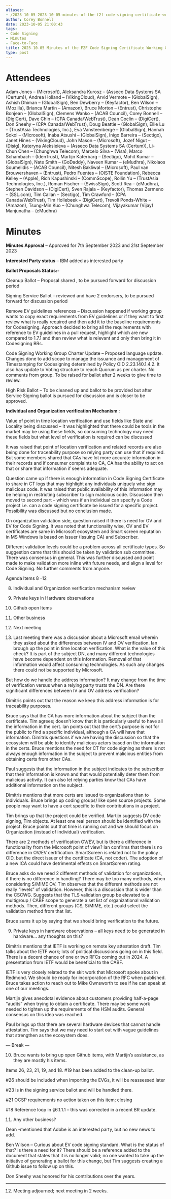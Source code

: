 ```yaml
---
aliases:
- /2023-10-05-2023-10-05-minutes-of-the-f2f-code-signing-certificate-working-group/
author: Corey Bonnell
date: 2023-10-05 21:00:43
tags:
- Code Signing
- Minutes
- Face-to-Face
title: 2023-10-05 Minutes of the F2F Code Signing Certificate Working Group
type: post
---
```


# Attendees

Adam Jones – (Microsoft), Aleksandra Kurosz – (Asseco Data Systems SA (Certum)), Andrea Holland – (VikingCloud), Arvid Vermote – (GlobalSign), Ashish Dhiman – (GlobalSign), Ben Dewberry – (Keyfactor), Ben Wilson – (Mozilla), Brianca Martin – (Amazon), Bruce Morton – (Entrust), Christophe Bonjean – (GlobalSign), Clemens Wanko – (ACAB Council), Corey Bonnell – (DigiCert), Dave Chin – (CPA Canada/WebTrust), Dean Coclin – (DigiCert), Don Sheehy – (CPA Canada/WebTrust), Doug Beattie – (GlobalSign), Ellie Lu – (TrustAsia Technologies, Inc.), Eva Vansteenberge – (GlobalSign), Hannah Sokol – (Microsoft), Inaba Atsushi – (GlobalSign), Inigo Barreira – (Sectigo), Janet Hines – (VikingCloud), John Mason – (Microsoft), Jozef Nigut – (Disig), Kateryna Aleksieieva – (Asseco Data Systems SA (Certum)), Li-Chun Chen – (Chunghwa Telecom), Marcelo Silva – (Visa), Marco Schambach – (IdenTrust), Martijn Katerbarg – (Sectigo), Mohit Kumar – (GlobalSign), Nate Smith – (GoDaddy), Naveen Kumar – (eMudhra), Nikolaos Soumelidis – (ACAB Council), Nitesh Bakliwal – (Microsoft), Paul van Brouwershaven – (Entrust), Pedro Fuentes – (OISTE Foundation), Rebecca Kelley – (Apple), Rich Kapushinski – (CommScope), Rollin Yu – (TrustAsia Technologies, Inc.), Roman Fischer – (SwissSign), Scott Rea – (eMudhra), Stephen Davidson – (DigiCert), Sven Rajala – (Keyfactor), Thomas Zermeno – (SSL.com), Tim Callan – (Sectigo), Tim Crawford – (CPA Canada/WebTrust), Tim Hollebeek – (DigiCert), Trevoli Ponds-White – (Amazon), Tsung-Min Kuo – (Chunghwa Telecom), Vijayakumar (Vijay) Manjunatha – (eMudhra)

# Minutes

**Minutes Approval** – Approved for 7th September 2023 and 21st September 2023

**Interested Party status** – IBM added as interested party

**Ballot Proposals Status:-**

Cleanup Ballot – Proposal shared , to be pursued forward for discussion period

Signing Service Ballot – reviewed and have 2 endorsers, to be pursued forward for discussion period

Remove EV guidelines references – Discussion happened if working group wants to copy exact requirements from EV guidelines or if they want to first review what is really required and then add it to the baseline requirements for Codesigning. Approach decided to bring all the requirements with reference to EV guidelines in a pull request, highlight which are new compared to 1.7.1 and then review what is relevant and only then bring it in Codesigning BRs.

Code Signing Working Group Charter Update – Proposed language update. Changes done to add scope to manage the issuance and management of Timestamping for Codesigning determined by Policy OID 2.23.140.1.4.2. It also has update to Voting structure to reach Quorum as per charter. No comments from group. To be raised for ballot after 2 weeks to give time to review.

High Risk Ballot – To be cleaned up and ballot to be provided but after Service Signing ballot is pursued for discussion and is closer to be approved.

**Individual and Organization verification Mechanism :**

Value of point in time location verification and use fields like State and Locality being discussed – It was highlighted that there could be tools in the market may be using these fields, so consuming technology may need these fields but what level of verification is required can be discussed

It was raised that point of location verification and related records are also being done for traceability purpose so relying party can use that if required. But some members shared that CAs have lot more accurate information in their records and if consumer complaints to CA, CA has the ability to act on that or share that information if seems adequate.

Question came up if there is enough information in Code Signing Certificate to share in CT logs that may highlight any individuals uniquely who sign malicious code. It was raised that public availability of this information may be helping in restricting subscriber to sign malicious code. Discussion then moved to second part – which was if an individual can specify a Code project i.e. can a code signing certificate be issued for a specific project. Possibility was discussed but no conclusion made.

On organization validation side, question raised if there is need for OV and EV for Code Signing. It was noted that functionality wise, OV and EV certificates are same in Microsoft ecosystem and Smart screen reputation in MS Windows is based on Issuer (Issuing CA) and Subscriber.

Different validation levels could be a problem across all certificate types. So suggestion came that this should be taken by validation sub committee. There was consensus in general. This was further discussed and point made to make validation more inline with future needs, and align a level for Code Signing. No further comments from anyone.

Agenda Items 8 -12

8. Individual and Organization verification mechanism review

1. Private keys in Hardware observations

1. Github open Items

1. Other business

1. Next meeting

1. Last meeting there was a discussion about a Microsoft email wherein they asked about the differences between IV and OV verification. Ian brough up the point in time location verification. What is the value of this check? It is part of the subject DN, and many different technologies have become dependent on this information. Removal of that information would affect consuming technologies. As such any changes there could not be supported by Microsoft.

But how do we handle the address information? It may change from the time of verification versus when a relying party trusts the DN. Are there significant differences between IV and OV address verification?

Dimitris points out that the reason we keep this address information is for traceability purposes.

Bruce says that the CA has more information about the subject than the certificate. Tim agrees; doesn’t know that it is particularly useful to have all the information in the cert. Ian points out that the cert’s purpose is not for the public to find a specific individual, although a CA will have that information. Dimitris questions if we are having the discussion so that the ecosystem will be able to identify malicious actors based on the information in the certs. Bruce mentions the need for CT for code signing as there is not always enough information in the subject to prevent malicious entities from obtaining certs from other CAs.

Paul suggests that the information in the subject indicates to the subscriber that their information is known and that would potentially deter them from malicious activity. It can also let relying parties know that CAs have additional information on the subject.

Dimitris mentions that more certs are issued to organizations than to individuals. Bruce brings up coding groups/ like open source projects. Some people may want to have a cert specific to their contributions in a project.

Tim brings up that the project could be verified. Martijn suggests DV code signing, Tim objects. At least one real person should be identified with the project. Bruce points out that time is running out and we should focus on Organization (instead of individual) verification.

There are 2 methods of verification OV/EV, but is there a difference in functionality from the Microsoft point of view? Ian confirms that there is no difference in OV/EV certification. SmartScreen is related not to the policy OID, but the direct issuer of the certificate (CA, not coder). The adoption of a new ICA could have detrimental effects on SmartScreen rating.

Bruce asks do we need 2 different methods of validation for organizations, if there is no difference in handling? There may be too many methods, when considering S/MIME OV. Tim observes that the different methods are not really “levels” of validation. However, this is a discussion that is wider than the CSCWG. Suggests that the TLS validation group be elevated to a multigroup / CABF scope to generate a set list of organizational validation methods. Then, different groups (CS, S/MIME, etc.) could select the validation method from that list.

Bruce sums it up by saying that we should bring verification to the future.

9. Private keys in hardware observations – all keys need to be generated in hardware… any thoughts on this?

Dimitris mentions that IETF is working on remote key attestation draft. Tim talks about the IETF work; lots of political discussions going on in this field. There is a decent chance of one or two RFCs coming out in 2024. A presentation from IETF would be beneficial to the CABF.

IETF is very closely related to the skit work that Microsoft spoke about in Redmond. We should be ready for incorporation of the RFC when published. Bruce takes action to reach out to Mike Ownsworth to see if he can speak at one of our meetings.

Martijn gives anecdotal evidence about customers providing half-a-page “audits” when trying to obtain a certificate. There may be some work needed to tighten up the requirements of the HSM audits. General consensus on this idea was reached.

Paul brings up that there are several hardware devices that cannot handle attestation. Tim says that we may need to start out with vague guidelines that strengthen as the ecosystem does.

— Break —

10. Bruce wants to bring up open Github items, with Martijn’s assistance, as they are mostly his items.

Items 26, 23, 21, 19, and 18. #19 has been added to the clean-up ballot.

#26 should be included when importing the EVGs, it will be reassessed later

#23 is in the signing service ballot and will be handled there.

#21 OCSP requirements no action taken on this item; closing

#18 Reference loop in §6.1.1.1 – this was corrected in a recent BR update.

11. Any other business?

Dean -mentioned that Adobe is an interested party, but no new news to add.

Ben Wilson – Curious about EV code signing standard. What is the status of that? Is there a need for it? There should be a reference added to the document that states that it is no longer valid; no one wanted to take up the initiative of generating a ballot for this change, but Tim suggests creating a Github issue to follow up on this.

Don Sheehy was honored for his contributions over the years.

****

12. Meeting adjourned; next meeting in 2 weeks.